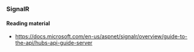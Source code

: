 ### SignalR

#### Reading material
* https://docs.microsoft.com/en-us/aspnet/signalr/overview/guide-to-the-api/hubs-api-guide-server